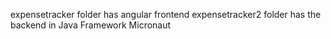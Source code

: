 expensetracker folder has  angular frontend
expensetracker2 folder has the backend in Java Framework Micronaut
